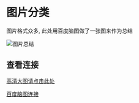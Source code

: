 # 图片分类

图片格式众多, 此处用百度脑图做了一张图来作为总结

<!-- ![图片总结](/blog/skills/images/image-conclude.png) -->

<img src="/blog/skills/images/image-conclude.png" class="image-conclude" alt="图片总结">

## 查看连接

<a href="/blog/skills/images/image-conclude.png" target="_blank">高清大图请点击此处</a>

<a href="http://naotu.baidu.com/file/6558b5ad5c98b928d7773192993559d8?token=d1d30ee3c4e3c915" target="_blank">百度脑图连接</a>
